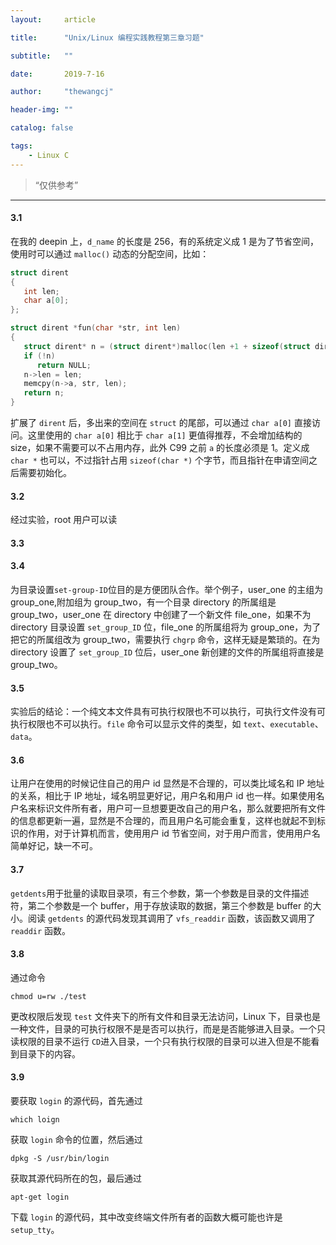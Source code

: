 ```yaml
---
layout:     article

title:      "Unix/Linux 编程实践教程第三章习题"

subtitle:   ""

date:       2019-7-16

author:     "thewangcj"

header-img: ""

catalog: false

tags:
    - Linux C
---
```


> “仅供参考”

------

#### 3.1
在我的 deepin 上，`d_name` 的长度是 256，有的系统定义成 1 是为了节省空间，使用时可以通过 `malloc()` 动态的分配空间，比如：
<!--more-->
```c
struct dirent
{
   int len;
   char a[0];
};

struct dirent *fun(char *str, int len)
{
   struct dirent* n = (struct dirent*)malloc(len +1 + sizeof(struct dirent));
   if (!n)
      return NULL;
   n->len = len;
   memcpy(n->a, str, len);
   return n;
}
```

扩展了 `dirent` 后，多出来的空间在 `struct` 的尾部，可以通过 `char a[0]` 直接访问。这里使用的 `char a[0]` 相比于 `char a[1]` 更值得推荐，不会增加结构的 size，如果不需要可以不占用内存，此外 C99 之前 `a` 的长度必须是 1。定义成 `char *` 也可以，不过指针占用 `sizeof(char *)` 个字节，而且指针在申请空间之后需要初始化。

#### 3.2
经过实验，root 用户可以读

#### 3.3

#### 3.4
为目录设置`set-group-ID`位目的是方便团队合作。举个例子，user_one 的主组为 group_one,附加组为 group_two，有一个目录 directory 的所属组是 group_two，user_one 在 directory 中创建了一个新文件 file_one，如果不为 directory 目录设置 `set_group_ID` 位，file_one 的所属组将为 group_one，为了把它的所属组改为 group_two，需要执行 `chgrp` 命令，这样无疑是繁琐的。在为 directory 设置了 `set_group_ID` 位后，user_one 新创建的文件的所属组将直接是 group_two。

#### 3.5
实验后的结论：一个纯文本文件具有可执行权限也不可以执行，可执行文件没有可执行权限也不可以执行。`file` 命令可以显示文件的类型，如 `text`、`executable`、`data`。

#### 3.6 
让用户在使用的时候记住自己的用户 id 显然是不合理的，可以类比域名和 IP 地址的关系，相比于 IP 地址，域名明显更好记，用户名和用户 id 也一样。如果使用名户名来标识文件所有者，用户可一旦想要更改自己的用户名，那么就要把所有文件的信息都更新一遍，显然是不合理的，而且用户名可能会重复，这样也就起不到标识的作用，对于计算机而言，使用用户 id 节省空间，对于用户而言，使用用户名简单好记，缺一不可。

#### 3.7
`getdents`用于批量的读取目录项，有三个参数，第一个参数是目录的文件描述符，第二个参数是一个 buffer，用于存放读取的数据，第三个参数是 buffer 的大小。阅读 `getdents` 的源代码发现其调用了 `vfs_readdir` 函数，该函数又调用了 `readdir` 函数。

#### 3.8
通过命令
```shell
chmod u=rw ./test
```

更改权限后发现 `test` 文件夹下的所有文件和目录无法访问，Linux 下，目录也是一种文件，目录的可执行权限不是是否可以执行，而是是否能够进入目录。一个只读权限的目录不运行 `CD`进入目录，一个只有执行权限的目录可以进入但是不能看到目录下的内容。


#### 3.9
要获取 `login` 的源代码，首先通过
```shell
which loign
```

获取 `login` 命令的位置，然后通过
```shell
dpkg -S /usr/bin/login
```

获取其源代码所在的包，最后通过
```shell
apt-get login
```

下载 `login` 的源代码，其中改变终端文件所有者的函数大概可能也许是 `setup_tty`。

